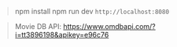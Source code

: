 > npm install
> npm run dev
> `http://localhost:8080`

> Movie DB API: https://www.omdbapi.com/?i=tt3896198&apikey=e96c76